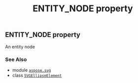 ﻿---
title: ENTITY_NODE property
second_title: Aspose.SVG for Python via .NET API References
description: 
type: docs
weight: 550
url: /python-net/aspose.svg/svgellipseelement/entity_node/
is_root: false
---

## ENTITY_NODE property


An entity node

### See Also
* module [`aspose.svg`](../../)
* class [`SVGEllipseElement`](/svg/python-net/aspose.svg/svgellipseelement)

